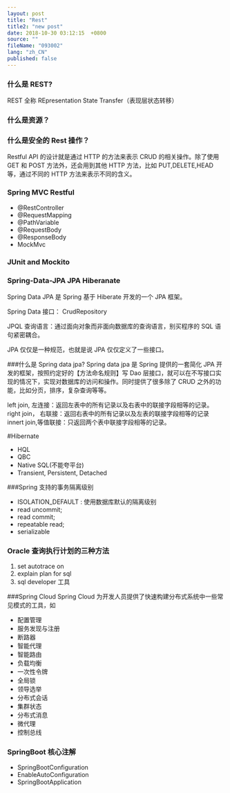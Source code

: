 ```yaml
---
layout: post
title: "Rest"
title2: "new post"
date: 2018-10-30 03:12:15  +0800
source: ""
fileName: "093002"
lang: "zh_CN"
published: false
---
```


### 什么是 REST?

REST 全称 REpresentation State Transfer（表现层状态转移）

### 什么是资源？

### 什么是安全的 Rest 操作？

Restful API 的设计就是通过 HTTP 的方法来表示 CRUD 的相关操作。除了使用 GET 和 POST 方法外，还会用到其他 HTTP 方法，比如 PUT,DELETE,HEAD 等，通过不同的 HTTP 方法来表示不同的含义。

### Spring MVC Restful

- @RestController
- @RequestMapping
- @PathVariable
- @RequestBody
- @ResponseBody
- MockMvc

### JUnit and Mockito

### Spring-Data-JPA JPA Hiberanate

Spring Data JPA 是 Spring 基于 Hiberate 开发的一个 JPA 框架。

Spring Data 接口： CrudRepository

JPQL 查询语言：通过面向对象而非面向数据库的查询语言，别买程序的 SQL 语句紧密耦合。

JPA 仅仅是一种规范，也就是说 JPA 仅仅定义了一些接口。

###什么是 Spring data jpa?
Spring data jpa 是 Spring 提供的一套简化 JPA 开发的框架，按照约定好的【方法命名规则】写 Dao 层接口，就可以在不写接口实现的情况下，实现对数据库的访问和操作。同时提供了很多除了 CRUD 之外的功能，比如分页，排序，复杂查询等等。

left join, 左连接：返回左表中的所有记录以及右表中的联接字段相等的记录。
right join， 右联接：返回右表中的所有记录以及左表的联接字段相等的记录
innert join,等值联接：只返回两个表中联接字段相等的记录。

#Hibernate

- HQL
- QBC
- Native SQL(不能夸平台)
- Transient, Persistent, Detached

###Spring 支持的事务隔离级别

- ISOLATION_DEFAULT : 使用数据库默认的隔离级别
- read uncommit;
- read commit;
- repeatable read;
- serializable

### Oracle 查询执行计划的三种方法

1. set autotrace on
2. explain plan for sql
3. sql developer 工具

###Spring Cloud
Spring Cloud 为开发人员提供了快速构建分布式系统中一些常见模式的工具，如

- 配置管理
- 服务发现与注册
- 断路器
- 智能代理
- 智能路由
- 负载均衡
- 一次性令牌
- 全局锁
- 领导选举
- 分布式会话
- 集群状态
- 分布式消息
- 微代理
- 控制总线

### SpringBoot 核心注解

- SpringBootConfiguration
- EnableAutoConfiguration
- SpringBootApplication

